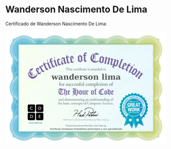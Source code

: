 # Wanderson Nascimento De Lima

Certificado de Wanderson Nascimento De Lima:

![Imagem do certificado Compute It de Wanderson Nascimento De Lima](certificado/wanderson-nascimento-de-lima.jpg)

